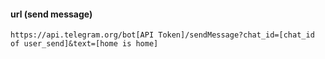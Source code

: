 #### url (send message)
```
https://api.telegram.org/bot[API Token]/sendMessage?chat_id=[chat_id of user_send]&text=[home is home]
```
